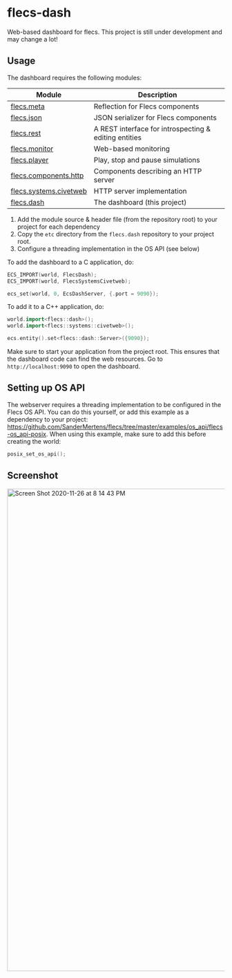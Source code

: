 # flecs-dash
Web-based dashboard for flecs. This project is still under development and may change a lot!

## Usage
The dashboard requires the following modules:

Module      | Description      
------------|------------------
[flecs.meta](https://github.com/flecs-hub/flecs-meta) | Reflection for Flecs components
[flecs.json](https://github.com/flecs-hub/flecs-json) | JSON serializer for Flecs components
[flecs.rest](https://github.com/flecs-hub/flecs-rest) | A REST interface for introspecting & editing entities
[flecs.monitor](https://github.com/flecs-hub/flecs-monitor) | Web-based monitoring
[flecs.player](https://github.com/flecs-hub/flecs-player) | Play, stop and pause simulations
[flecs.components.http](https://github.com/flecs-hub/flecs-components-http) | Components describing an HTTP server
[flecs.systems.civetweb](https://github.com/flecs-hub/flecs-systems-civetweb) | HTTP server implementation
[flecs.dash](https://github.com/flecs-hub/flecs-dash) | The dashboard (this project)

1. Add the module source & header file (from the repository root) to your project for each dependency
2. Copy the `etc` directory from the `flecs.dash` repository to your project root. 
3. Configure a threading implementation in the OS API (see below)

To add the dashboard to a C application, do:
```c
ECS_IMPORT(world, FlecsDash);
ECS_IMPORT(world, FlecsSystemsCivetweb);

ecs_set(world, 0, EcsDashServer, {.port = 9090});
```
To add it to a C++ application, do:
```cpp
world.import<flecs::dash>();
world.import<flecs::systems::civetweb>();

ecs.entity().set<flecs::dash::Server>({9090});
```

Make sure to start your application from the project root. This ensures that the dashboard code can find the web resources. Go to `http://localhost:9090` to open the dashboard.

## Setting up OS API
The webserver requires a threading implementation to be configured in the Flecs OS API. You can do this yourself, or add this example as a dependency to your project:
https://github.com/SanderMertens/flecs/tree/master/examples/os_api/flecs-os_api-posix. When using this example, make sure to add this before creating the world:

```c
posix_set_os_api();
```

## Screenshot

<img width="1117" alt="Screen Shot 2020-11-26 at 8 14 43 PM" src="https://user-images.githubusercontent.com/9919222/100412011-39b63680-3028-11eb-87ca-406f905ca037.png">
